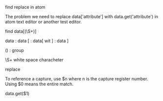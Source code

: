 find replace in atom 

The problem 
we need to replace data['attribute'] with data.get('attribute') in atom text editor or another test editor.

find data\[(\S+)\]

data : data
\[ : data[ wit
\] : data ]

() : group

\S+ white space characheter

replace

To reference a capture, use $n where n is the capture register number.
Using $0 means the entire match.

data.get($1)
